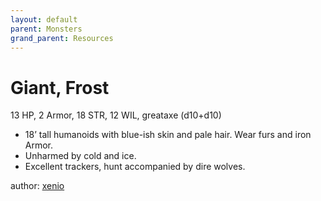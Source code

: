 ```yaml
---
layout: default
parent: Monsters
grand_parent: Resources
---
```


# Giant, Frost
13 HP, 2 Armor, 18 STR, 12 WIL, greataxe (d10+d10)  
- 18’ tall humanoids with blue-ish skin and pale hair. Wear furs and iron Armor.  
- Unharmed by cold and ice.  
- Excellent trackers, hunt accompanied by dire wolves.  

author: [xenio](https://xenioinabottle.blogspot.com)
